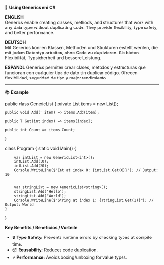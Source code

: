 📜 **Using Generics eni C#**  

**ENGLISH**  
Generics enable creating classes, methods, and structures that work with any data type without duplicating code. They provide flexibility, type safety, and better performance.  

**DEUTSCH**  
Mit Generics können Klassen, Methoden und Strukturen erstellt werden, die mit jedem Datentyp arbeiten, ohne Code zu duplizieren. Sie bieten Flexibilität, Typsicherheit und bessere Leistung.  

**ESPANOL**
Generics permiten crear clases, métodos y estructuras que funcionan con cualquier tipo de dato sin duplicar código. Ofrecen flexibilidad, seguridad de tipo y mejor rendimiento.  

---

📚 **Example**


public class GenericList<T>
{
    private List<T> items = new List<T>();

    public void Add(T item) => items.Add(item);

    public T Get(int index) => items[index];

    public int Count => items.Count;
}

class Program
{
    static void Main()
    {
        
        var intList = new GenericList<int>();
        intList.Add(10);
        intList.Add(20);
        Console.WriteLine($"Int at index 0: {intList.Get(0)}"); // Output: 10
        
       
        var stringList = new GenericList<string>();
        stringList.Add("Hello");
        stringList.Add("World");
        Console.WriteLine($"String at index 1: {stringList.Get(1)}"); // Output: World
    }
}


**Key Benefits / Beneficios / Vorteile**  
- 🔒 **Type Safety:** Prevents runtime errors by checking types at compile time.  
- 📦 **Reusability:** Reduces code duplication.  
- ⚡ **Performance:** Avoids boxing/unboxing for value types.  
